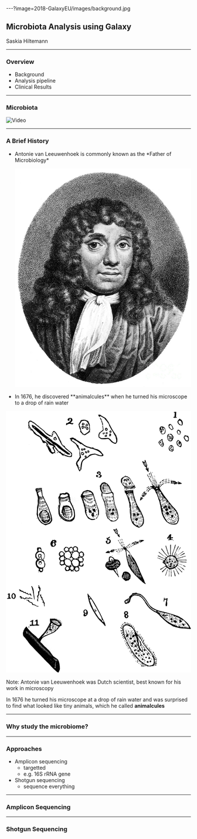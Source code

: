 ---?image=2018-GalaxyEU/images/background.jpg

<div class="white">
<h2 class="white"> Microbiota Analysis using Galaxy </h2>

Saskia Hiltemann 

</div>

---
 
### Overview

- Background
- Analysis pipeline
- Clinical Results

---

### Microbiota

![Video](http://www.youtube.com/embed/htbeJhtFAXw)

---

### A Brief History

<div class="left small center">

<ul>
  <li> Antonie van Leeuwenhoek is commonly known as the *Father of Microbiology* </li>

![scale-25 no-border](2018-GalaxyEU/images/leeuwenhoek.jpg)

  <li> In 1676, he discovered **animalcules** when he turned his microscope to a drop of rain water </li>
</ul>

</div>

<div class="right">

![scale-75](2018-GalaxyEU/images/animalcules.gif) 

</div>

Note:
Antonie van Leeuwenhoek was Dutch scientist, best known for his work in microscopy 

In 1676 he turned his microscope at a drop of rain water and was surprised to find 
what looked like tiny animals, which he called **animalcules** 


---

### Why study the microbiome?


---

### Approaches

- Amplicon sequencing 
   - targetted
   - e.g. 16S rRNA gene
- Shotgun sequencing 
   - sequence everything


---

### Amplicon Sequencing

---

### Shotgun Sequencing




 
